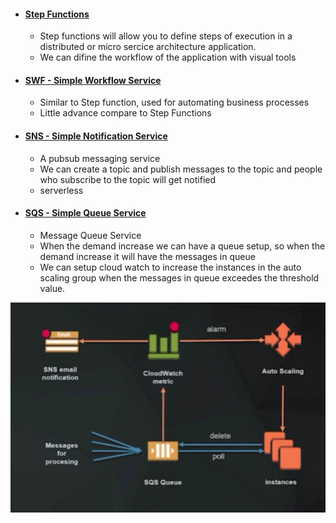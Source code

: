 - #### [Step Functions](https://github.com/CharlesRajendran/aws-training/blob/master/aws-step-function.md)
  - Step functions will allow you to define steps of execution in a distributed or micro sercice architecture application.
  - We can difine the workflow of the application with visual tools

- #### [SWF - Simple Workflow Service](https://github.com/CharlesRajendran/aws-training/blob/master/aws-swf.md)
  - Similar to Step function, used for automating business processes 
  - Little advance compare to Step Functions
  
- #### [SNS - Simple Notification Service](https://github.com/CharlesRajendran/aws-training/blob/master/aws-sns.md)
  - A pubsub messaging service
  - We can create a topic and publish messages to the topic and people who subscribe to the topic will get notified
  - serverless

- #### [SQS - Simple Queue Service](https://github.com/CharlesRajendran/aws-training/blob/master/aws-sqs.md)
  - Message Queue Service
  - When the demand increase we can have a queue setup, so when the demand increase it will have the messages in queue
  - We can setup cloud watch to increase the instances in the auto scaling group when the messages in queue exceedes the threshold value.
  
![](https://github.com/CharlesRajendran/aws-training/blob/master/images/20.JPG)
  
